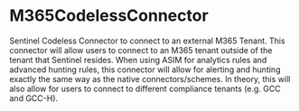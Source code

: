 # M365CodelessConnector
Sentinel Codeless Connector to connect to an external M365 Tenant. This connector will allow users to connect to an M365 tenant outside of the tenant that Sentinel resides.  When using ASIM for analytics rules and advanced hunting rules, this connector will allow for alerting and hunting exactly the same way as the native connectors/schemes.  In theory, this will also allow for users to connect to different compliance tenants (e.g. GCC and GCC-H).
